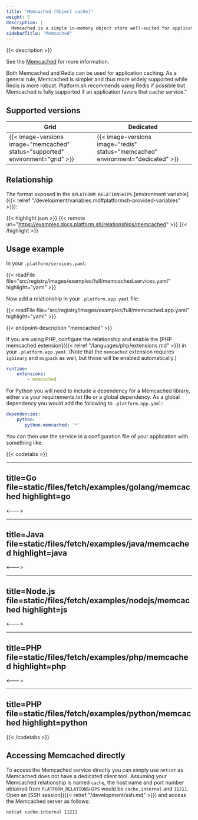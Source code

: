 ```yaml
---
title: "Memcached (Object cache)"
weight: 5
description: |
  Memcached is a simple in-memory object store well-suited for application level caching.
sidebarTitle: "Memcached"
---
```


{{< description >}}

See the [Memcached](https://memcached.org) for more information.

Both Memcached and Redis can be used for application caching.  As a general rule, Memcached is simpler and thus more widely supported while Redis is more robust.  Platform.sh recommends using Redis if possible but Memcached is fully supported if an application favors that cache service."

## Supported versions

| **Grid** | **Dedicated** |
|----------------------------------|---------------|
|  {{< image-versions image="memcached" status="supported" environment="grid" >}} | {{< image-versions image="redis" status="memcached" environment="dedicated" >}} |

## Relationship

The format exposed in the ``$PLATFORM_RELATIONSHIPS`` [environment variable]({{< relref "/development/variables.md#platformsh-provided-variables" >}}):

{{< highlight json >}}
{{< remote url="https://examples.docs.platform.sh/relationships/memcached" >}}
{{< /highlight >}}

## Usage example

In your ``.platform/services.yaml``:

{{< readFile file="src/registry/images/examples/full/memcached.services.yaml" highlight="yaml" >}}

Now add a relationship in your `.platform.app.yaml` file:

{{< readFile file="src/registry/images/examples/full/memcached.app.yaml" highlight="yaml" >}}

{{< endpoint-description "memcached" >}}

If you are using PHP, configure the relationship and enable the [PHP memcached extension]({{< relref "/languages/php/extensions.md" >}}) in your `.platform.app.yaml`.  (Note that the `memcached` extension requires `igbinary` and `msgpack` as well, but those will be enabled automatically.)

```yaml
runtime:
    extensions:
        - memcached
```

For Python you will need to include a dependency for a Memcached library, either via your requirements.txt file or a global dependency.  As a global dependency you would add the following to `.platform.app.yaml`:

```yaml
dependencies:
    python:
       python-memcached: '*'
```

You can then use the service in a configuration file of your application with something like:

{{< codetabs >}}

---
title=Go
file=static/files/fetch/examples/golang/memcached
highlight=go
---

<--->

---
title=Java
file=static/files/fetch/examples/java/memcached
highlight=java
---

<--->

---
title=Node.js
file=static/files/fetch/examples/nodejs/memcached
highlight=js
---

<--->

---
title=PHP
file=static/files/fetch/examples/php/memcached
highlight=php
---

<--->

---
title=PHP
file=static/files/fetch/examples/python/memcached
highlight=python
---

{{< /codetabs >}}

## Accessing Memcached directly

To access the Memcached service directly you can simply use `netcat` as Memcached does not have a dedicated client tool.  Assuming your Memcached relationship is named `cache`, the host name and port number obtained from `PLATFORM_RELATIONSHIPS` would be `cache.internal` and `11211`. Open an [SSH session]({{< relref "/development/ssh.md" >}}) and access the Memcached server as follows:

```bash
netcat cache.internal 11211
```
